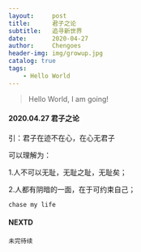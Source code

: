 ```yaml
---
layout:     post
title:      君子之论
subtitle:   追寻新世界
date:       2020-04-27
author:     Chengoes
header-img: img/growup.jpg
catalog: true
tags:
    - Hello World
---
```


>Hello World, I am going!


#### 2020.04.27   君子之论    
  
  引：君子在迹不在心，在心无君子    

  可以理解为：    

  1.人不可以无耻，无耻之耻，无耻矣；              

  2.人都有阴暗的一面，在于可约束自己；                  
   

	chase my life

   



#### NEXTD
	未完待续
	
